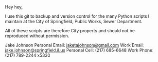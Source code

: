 Hey hey,

I use this git to backup and version control for the many Python scripts I maintain at the City of Springfield, Public Works, Sewer Department. 

All of these scripts are therefore City property and should not be reproduced without permission.


Jake Johnson
Personal Email: jaketajohnson@gmail.com 
Work Email: jake.johnson@springfield.il.us
Personal Cell: (217) 685-6648
Work Phone: (217) 789-2244 x5330
